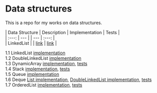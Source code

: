 # Data structures

This is a repo for my works on data structures.  

| Data Structure | Description | Implementation | Tests |  
| :---: | --- | | --- | :---: |  
| LinkedList | | [link](01_LinkedList/Program.cs) | [link](01_LinkedList/test.cs) |  
  
1.1 LinkedList [implementation](01_LinkedList/test.cs)  
1.2 DoubleLinkedList [implementation](02_DoubleLinkedList/test2.cs)  
1.3 DynamicArray [implementation](03_DynamicArray/DynArr.cs), [tests](03_DynamicArray/tests.cs)  
1.4 Stack [implementation](04_Stack/stack.cs), [tests](04_Stack/tests.cs)  
1.5 Queue [implementation](05_Queue/Queue.cs)  
1.6 Deque [List implementation](06_Deque/deque_List.cs), [DoubleLinkedList implementation](06_Deque/deque_LinkedList.cs), [tests](06_Deque/tests.cs)  
1.7 OrderedList [implementation](07_OrderedList/OrderedList.cs), [tests](07_OrderedList/tests.cs)  